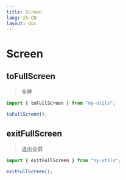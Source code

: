 ```yaml
---
title: Screen
lang: zh-CN
layout: doc
---
```


# Screen

## toFullScreen

> 全屏

```js
import { toFullScreen } from "ny-utils";

toFullScreen();
```

## exitFullScreen

> 退出全屏

```js
import { exitFullScreen } from "ny-utils";

exitFullScreen();
```
